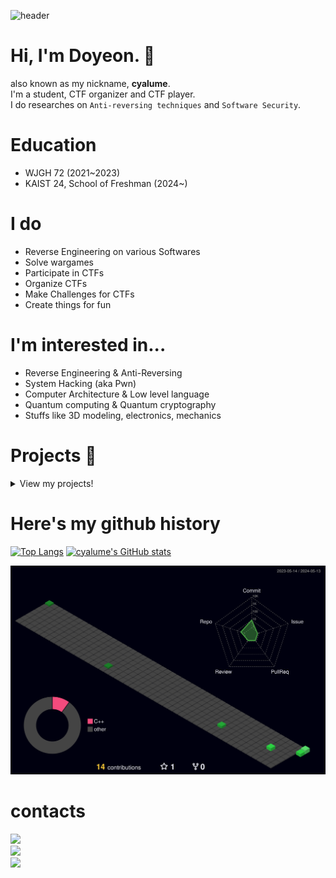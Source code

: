 ![header](https://capsule-render.vercel.app/api?type=venom&text=Hello,%20World!&fontColor=7F00FF)

# Hi, I'm Doyeon. :wave:
also known as my nickname, **cyalume**.  
I'm a student, CTF organizer and CTF player.  
I do researches on `Anti-reversing techniques` and `Software Security`.

# Education
- WJGH 72 (2021\~2023)
- KAIST 24, School of Freshman (2024\~)

# I do
- Reverse Engineering on various Softwares
- Solve wargames
- Participate in CTFs
- Organize CTFs
- Make Challenges for CTFs
- Create things for fun

# I'm interested in...
- Reverse Engineering & Anti-Reversing
- System Hacking (aka Pwn)
- Computer Architecture & Low level language
- Quantum computing & Quantum cryptography
- Stuffs like 3D modeling, electronics, mechanics 

# Projects 👾
<details>
  <summary>View my projects!</summary>
  
| Project name                                                | Period                       | Members                                      | Organization                                 | Details                                                                                                                                         |
|-------------------------------------------------------------|------------------------------|----------------------------------------------|----------------------------------------------|-------------------------------------------------------------------------------------------------------------------------------------------------|
| [T3N4CI0US CTF 2022](https://ctftime.org/event/1575/)                                          | March, 2022                  |                                              | CYB3R T3N4CI0US                              | made 2 rev challs: [an old book](https://github.com/cy4lume/2022-Basic-CTF-rev/tree/main/an%20old%20book), [BabyEquation](https://github.com/cy4lume/2022-Basic-CTF-rev/tree/main/BabyEquation)                                                                                                    |
| [Visualization of Law of Large Numbers](https://github.com/cy4lume/Probability-and-Statistics)                       | May, 2022                    | cy4lume                                      | Wonju Girls' High School                     | made for Probability & Statistics Class (using Python)                                                                                          |
| [LetsVegan](https://github.com/cy4lume/letsvegan)                                                   | July, 2022                   | cy4lume, Yeseul Choi, Juheui Park, Hyein Lee | Wonju Girls' High School                     | developed a website promoting the vegan movement, for flexible-class schedule week project                                                      |
| [T3N4CI0US CTF - ESCAPE](https://ctftime.org/event/1678/)                                      | August, 2022                 |                                              | CYB3R T3N4CI0US                              | made 2 rev challs: EASY, [TLS](https://github.com/cy4lume/ESCAPE-ctf-2022-T.L.S.)                                                                                                                    |
| PE protector development                                    | August, 2022 - October, 2022 | cy4lume                                      | Wonju Girls' High School                     | R&E Project (using C++, Microsoft inline assembler) Original Title: 역공학 방지 기법을 적용한 Windows Portable Executable 프로텍터의 개발       |
| [Statistics Poster about Bug Bounty](https://github.com/cy4lume/statistics-poster)                          | September, 2022              | cy4lume                                      | Wonju Girls' High School                     | made web-based poster for Probability & Statistics Class                                                                                        |
| Internal CTF for team management                            | November, 2022               |                                              |                                              | made 4 rev challs: Anti, EasyPW, EasySharp, fairy
| [Report: How to hack optical cable](https://cyalume.tistory.com/54)                           | November, 2023               | cy4lume                                      | Wonju Girls' High School                     | authored a report demonstrating the physical feasibility of eavesdropping on fiber optic cables, for the Physics I class                        |                                                                                              |
| [2022 Suspense CTF](https://www.co-worker.co.kr/contest/contest_view?idx=4390)                                           | November, 2022               |                                              | Team Suspense at Yeungnam University College | made 2 rev challs: easy, Master O' Equation                                                                                                     |
| [Christmas CTF](https://ctf.suriryuk.com/)                                               | December, 2022               |                                              | Team Suspense at Yeungnam University College | made 2 rev challs: [Light Up My Christmas!](https://github.com/cy4lume/Christmas-CTF-2022/tree/main/Light%20Up%20My%20Christmas!), [wish](https://github.com/cy4lume/Christmas-CTF-2022/tree/main/wish)                                                                                                 |
| Developing an illegal trafficking detector using CNN        | July, 2023                   | cy4lume, Hyein Jeong, Namgyeong Won          | Wonju Girls' High School                     | developed device that detects gun sound and report to the nearest local government, for flexible-class schedule week project                    |
| [ESCAPE CTF 2023 Preliminary](https://ctftime.org/event/2022)                                 | August, 2023                 |                                              | CYB3R T3N4CI0US                              | made 2 rev cahlls: Smartest Captive, KeyCheck                                                                                                   |
| [Report: Implementation and Vulnerabilities of QKD Algorithm](https://cyalume.tistory.com/58) | August, 2023                 | cy4lume                                      |                                              | implemented the BB84 Protocol in C & Python, wrote a report on potential vulnerabilities arising during the implementation of this QKD protocol |
| [ESCAPE CTF 2023 Final](https://ctftime.org/event/2213/)                                       | February, 2024               |                                              | CYB3R T3N4CI0US                              | made 3 rev challs: rev1, rev2, rev4                                                                                                             |
</details>

# Here's my github history
[![Top Langs](https://github-readme-stats.vercel.app/api/top-langs/?username=cy4lume&theme=dark)](https://github.com/anuraghazra/github-readme-stats)
[![cyalume's GitHub stats](https://github-readme-stats.vercel.app/api?username=cy4lume&show_icons=true&theme=dark)](https://github.com/anuraghazra/github-readme-stats)

![](./profile-3d-contrib/profile-night-green.svg)

# contacts
<a href="mailto:security@kaist.ac.kr">
  <img src="https://img.shields.io/badge/email: security@kaist.ac.kr-000000?style=flat&logo=Mail.Ru&logoColor=7F00FF"/>
</a>
<br>
<a href="https://cyalume.tistory.com/">
  <img src="https://img.shields.io/badge/blog: cyalume.tistory.com-000000?style=flat&logo=Tistory&logoColor=7F00FF"/>
</a>
<br>
<a href="https://twitter.com/cyalum3">
  <img src="https://img.shields.io/badge/twitter: twitter.com/cyalum3-000000?style=flat&logo=Twitter&logoColor=7F00FF"/>
</a>
